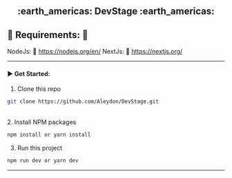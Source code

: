 <h2 align='center'>:earth_americas: DevStage :earth_americas:</h2>

## :pushpin: Requirements: :pushpin:

NodeJs: :link: https://nodejs.org/en/
NextJs: :link: https://nextjs.org/

---

#### :arrow_forward: Get Started:

1. Clone this repo

```sh
git clone https://github.com/Aleydon/DevStage.git
```

<br>
2. Install NPM packages

```sh
npm install or yarn install
```

3.  Run this project

```sh
npm run dev or yarn dev
```

---

